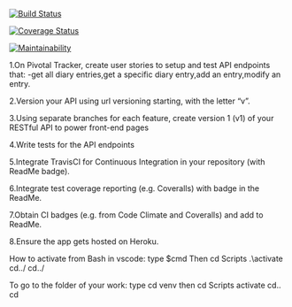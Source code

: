 [![Build Status](https://travis-ci.org/nearjay06/Api_MyDiary.svg?branch=ft-diaryentries-160762213)](https://travis-ci.org/nearjay06/Api_MyDiary)

[![Coverage Status](https://coveralls.io/repos/github/nearjay06/Api_MyDiary/badge.svg?branch=ft-diaryentries-160762213)](https://coveralls.io/github/nearjay06/Api_MyDiary?branch=ft-diaryentries-160762213)

[![Maintainability](https://api.codeclimate.com/v1/badges/4ccea315d24e60c9da7d/maintainability)](https://codeclimate.com/github/nearjay06/Api_MyDiary/maintainability)



1.On Pivotal Tracker, create user stories to setup and test API endpoints that:
-get all diary entries,get a specific diary entry,add an entry,modify an entry.

2.Version your API using url versioning starting, with the letter “v”. 

3.Using separate branches for each feature, create version 1 (v1) of your RESTful API to power front-end pages

4.Write tests for the API endpoints

5.Integrate TravisCI for Continuous Integration in your repository (with ReadMe badge).

6.Integrate test coverage reporting (e.g. Coveralls) with badge in the ReadMe.

7.Obtain CI badges (e.g. from Code Climate and Coveralls) and add to ReadMe.

8.Ensure the app gets hosted on Heroku.



How to activate from Bash in vscode:
type $cmd
Then cd Scripts
    .\activate
    cd../
    cd../

  To go to the folder of your work:
  type cd venv
  then cd Scripts
       activate
       cd..
       cd
